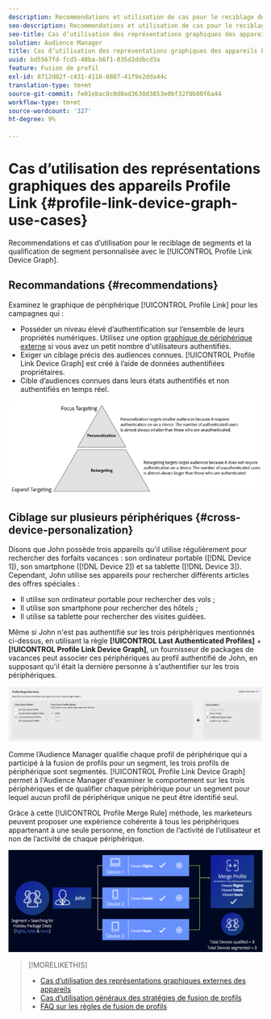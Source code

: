 ```yaml
---
description: Recommendations et utilisation de cas pour le reciblage de segments et la qualification de segment personnalisée avec le graphique de périphérique Lien de Profil.
seo-description: Recommendations et utilisation de cas pour le reciblage de segments et la qualification de segment personnalisée avec le graphique de périphérique Lien de Profil.
seo-title: Cas d’utilisation des représentations graphiques des appareils Profile Link
solution: Audience Manager
title: Cas d’utilisation des représentations graphiques des appareils Profile Link
uuid: bd5567fd-fcd5-40ba-b6f1-035d2ddbcd3a
feature: Fusion de profil
exl-id: 8712d02f-c431-4116-8807-41f9e2dda44c
translation-type: tm+mt
source-git-commit: fe01ebac8c0d0ad3630d3853e0bf32f0b00f6a44
workflow-type: tm+mt
source-wordcount: '327'
ht-degree: 9%

---
```


# Cas d’utilisation des représentations graphiques des appareils Profile Link {#profile-link-device-graph-use-cases}

Recommendations et cas d’utilisation pour le reciblage de segments et la qualification de segment personnalisée avec le [!UICONTROL Profile Link Device Graph].

## Recommandations {#recommendations}

Examinez le graphique de périphérique [!UICONTROL Profile Link] pour les campagnes qui :

* Posséder un niveau élevé d’authentification sur l’ensemble de leurs propriétés numériques. Utilisez une option [graphique de périphérique externe](merge-rule-definitions.md#device-options) si vous avez un petit nombre d&#39;utilisateurs authentifiés.
* Exiger un ciblage précis des audiences connues. [!UICONTROL Profile Link Device Graph] est créé à l’aide de données authentifiées propriétaires.
* Cible d’audiences connues dans leurs états authentifiés et non authentifiés en temps réel.

![](assets/merge-rule-triangle2.png)

## Ciblage sur plusieurs périphériques {#cross-device-personalization}

Disons que John possède trois appareils qu&#39;il utilise régulièrement pour rechercher des forfaits vacances : son ordinateur portable ([!DNL Device 1]), son smartphone ([!DNL Device 2]) et sa tablette ([!DNL Device 3]). Cependant, John utilise ses appareils pour rechercher différents articles des offres spéciales :

* Il utilise son ordinateur portable pour rechercher des vols ;
* Il utilise son smartphone pour rechercher des hôtels ;
* Il utilise sa tablette pour rechercher des visites guidées.

Même si John n&#39;est pas authentifié sur les trois périphériques mentionnés ci-dessus, en utilisant la règle **[!UICONTROL Last Authenticated Profiles]** + **[!UICONTROL Profile Link Device Graph]**, un fournisseur de packages de vacances peut associer ces périphériques au profil authentifié de John, en supposant qu&#39;il était la dernière personne à s&#39;authentifier sur les trois périphériques.

![dernier-dispositif-graphique](assets/last-device-graph.png)

Comme l’Audience Manager qualifie chaque profil de périphérique qui a participé à la fusion de profils pour un segment, les trois profils de périphérique sont segmentés. [!UICONTROL Profile Link Device Graph] permet à l&#39;Audience Manager d&#39;examiner le comportement sur les trois périphériques et de qualifier chaque périphérique pour un segment pour lequel aucun profil de périphérique unique ne peut être identifié seul.

Grâce à cette [!UICONTROL Profile Merge Rule] méthode, les marketeurs peuvent proposer une expérience cohérente à tous les périphériques appartenant à une seule personne, en fonction de l’activité de l’utilisateur et non de l’activité de chaque périphérique.

![personnalisation sur plusieurs périphériques](assets/cross-device-personalization.png)

>[!MORELIKETHIS]
>
>* [Cas d’utilisation des représentations graphiques externes des appareils](external-graph-use-cases.md)
>* [Cas d’utilisation généraux des stratégies de fusion de profils](merge-rule-targeting-options.md)
>* [FAQ sur les règles de fusion de profils](../../faq/faq-profile-merge.md)

